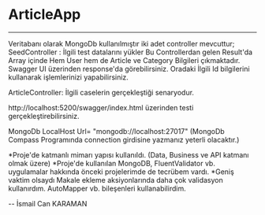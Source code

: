 # ArticleApp
------------------------------

Veritabanı olarak MongoDb kullanılmıştır 
iki adet controller mevcuttur; 
SeedController : İlgili test datalarını yükler Bu Controllerdan gelen Result'da Array içinde Hem User hem de Article ve Category Bilgileri çıkmaktadır. Swagger UI üzerinden response'da görebilirsiniz. Oradaki İlgili Id bilgilerini kullanarak işlemlerinizi yapabilirsiniz.

ArticleController: İlgili caselerin gerçekleştiği senaryodur.

http://localhost:5200/swagger/index.html üzerinden testi gerçekleştirebilirsiniz.

MongoDb LocalHost Url= "mongodb://localhost:27017" (MongoDb Compass Programında connection girdisine yazmanız yeterli olacaktır.)

*Proje'de katmanlı mimarı yapısı kullanıldı. (Data, Business ve API katmanı olmak üzere)
*Proje'de kullanılan MongoDB, FluentValidator vb. uygulamalar hakkında önceki projelerimde de tecrübem vardı.
*Geniş vaktim olsaydı Makale ekleme aksiyonlarında daha çok validasyon kullanırdım. AutoMapper vb. bileşenleri kullanabilirdim.

-- İsmail Can KARAMAN 
